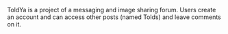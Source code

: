 ToldYa is a project of a messaging and image sharing forum. Users create an account and can access other posts (named Tolds) and leave comments on it.
